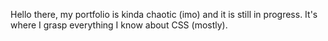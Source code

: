 Hello there, my portfolio is kinda chaotic (imo) and it is still in progress. It's where I grasp everything I know about CSS (mostly).
